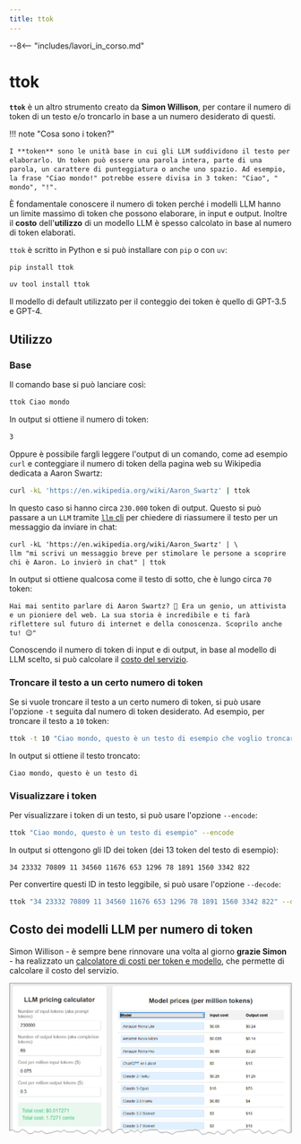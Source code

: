 ```yaml
---
title: ttok
---
```


--8<-- "includes/lavori_in_corso.md"

# ttok

**`ttok`** è un altro strumento creato da **Simon Willison**, per contare il numero di token di un testo e/o troncarlo in base a un numero desiderato di questi.

!!! note "Cosa sono i token?"

    I **token** sono le unità base in cui gli LLM suddividono il testo per elaborarlo. Un token può essere una parola intera, parte di una parola, un carattere di punteggiatura o anche uno spazio. Ad esempio, la frase "Ciao mondo!" potrebbe essere divisa in 3 token: "Ciao", " mondo", "!".

È fondamentale conoscere il numero di token perché i modelli LLM hanno un limite massimo di token che possono elaborare, in input e output. Inoltre il **costo** dell'**utilizzo** di un modello LLM è spesso calcolato in base al numero di token elaborati.

`ttok` è scritto in Python e si può installare con `pip` o con `uv`:

```bash
pip install ttok
```

```bash
uv tool install ttok
```

Il modello di default utilizzato per il conteggio dei token è quello di GPT-3.5 e GPT-4.

## Utilizzo

### Base

Il comando base si può lanciare così:

```bash
ttok Ciao mondo
```

In output si ottiene il numero di token:

```bash
3
```

Oppure è possibile fargli leggere l'output di un comando, come ad esempio `curl` e conteggiare il numero di token della pagina web su Wikipedia dedicata a Aaron Swartz:

```bash
curl -kL 'https://en.wikipedia.org/wiki/Aaron_Swartz' | ttok
```

In questo caso si hanno circa `230.000` token di output. Questo si può passare a un `LLM` tramite [`llm` cli](../llm_cli/index.md) per chiedere di riassumere il testo per un messaggio da inviare in chat:

```
curl -kL 'https://en.wikipedia.org/wiki/Aaron_Swartz' | \
llm "mi scrivi un messaggio breve per stimolare le persone a scoprire chi è Aaron. Lo invierò in chat" | ttok
```

In output si ottiene qualcosa come il testo di sotto, che è lungo circa `70` token:

```text {. }
Hai mai sentito parlare di Aaron Swartz? 🤔 Era un genio, un attivista e un pioniere del web. La sua storia è incredibile e ti farà riflettere sul futuro di internet e della conoscenza. Scoprilo anche tu! 😉"
```

Conoscendo il numero di token di input e di output, in base al modello di LLM scelto, si può calcolare il [costo del servizio](#costo-dei-modelli-llm-per-numero-di-token).

### Troncare il testo a un certo numero di token

Se si vuole troncare il testo a un certo numero di token, si può usare l'opzione `-t` seguita dal numero di token desiderato. Ad esempio, per troncare il testo a `10` token:

```bash
ttok -t 10 "Ciao mondo, questo è un testo di esempio che voglio troncare a dieci token."
```

In output si ottiene il testo troncato:

```text {.wordwrap-code }
Ciao mondo, questo è un testo di
```

### Visualizzare i token

Per visualizzare i token di un testo, si può usare l'opzione `--encode`:

```bash
ttok "Ciao mondo, questo è un testo di esempio" --encode
```

In output si ottengono gli ID dei token (dei 13 token del testo di esempio):

```text
34 23332 70809 11 34560 11676 653 1296 78 1891 1560 3342 822
```

Per convertire questi ID in testo leggibile, si può usare l'opzione `--decode`:

```bash
ttok "34 23332 70809 11 34560 11676 653 1296 78 1891 1560 3342 822" --decode
```

## Costo dei modelli LLM per numero di token

Simon Willison - è sempre bene rinnovare una volta al giorno **grazie Simon** -  ha realizzato un [calcolatore di costi per token e modello](https://www.llm-prices.com/), che permette di calcolare il costo del servizio.

[![](images/token_price.png)](https://www.llm-prices.com)
